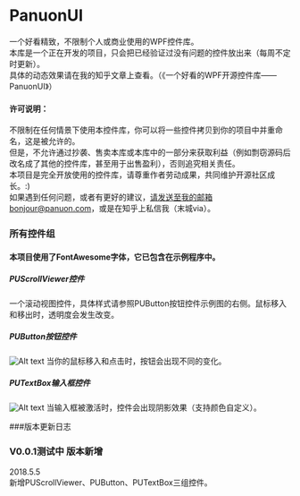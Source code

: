 # PanuonUI
一个好看精致，不限制个人或商业使用的WPF控件库。<br/>
本库是一个正在开发的项目，只会把已经验证过没有问题的控件放出来（每周不定时更新）。<br/>
具体的动态效果请在我的知乎文章上查看。（《一个好看的WPF开源控件库——PanuonUI》）

#### 许可说明：
不限制在任何情景下使用本控件库，你可以将一些控件拷贝到你的项目中并重命名，这是被允许的。<br/>
但是，不允许通过抄袭、售卖本库或本库中的一部分来获取利益（例如剽窃源码后改名成了其他的控件库，甚至用于出售盈利），否则追究相关责任。<br/>
本项目是完全开放使用的控件库，请尊重作者劳动成果，共同维护开源社区成长。:)<br/>
如果遇到任何问题，或者有更好的建议，请发送至我的邮箱bonjour@panuon.com，或是在知乎上私信我（末城via）。<br/>

### 所有控件组
#### 本项目使用了FontAwesome字体，它已包含在示例程序中。

##### PUScrollViewer控件
一个滚动视图控件，具体样式请参照PUButton按钮控件示例图的右侧。鼠标移入和移出时，透明度会发生改变。

##### PUButton按钮控件
![Alt text](http://github-1252047526.coscd.myqcloud.com/QQ%E6%88%AA%E5%9B%BE20180505195104.png)
当你的鼠标移入和点击时，按钮会出现不同的变化。


##### PUTextBox输入框控件
![Alt text](http://github-1252047526.coscd.myqcloud.com/QQ%E6%88%AA%E5%9B%BE20180505200248.png)
当输入框被激活时，控件会出现阴影效果（支持颜色自定义）。

###版本更新日志
### V0.0.1测试中 版本新增
2018.5.5 <br/>
新增PUScrollViewer、PUButton、PUTextBox三组控件。
